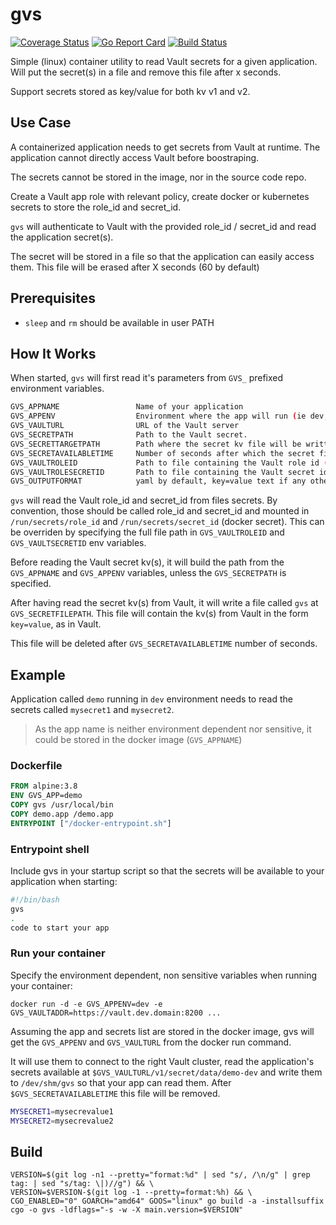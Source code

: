 # gvs

[![Coverage Status](https://coveralls.io/repos/github/mch1307/gvs/badge.svg?branch=dev)](https://coveralls.io/github/mch1307/gvs?branch=dev) [![Go Report Card](https://goreportcard.com/badge/github.com/mch1307/gvs)](https://goreportcard.com/report/github.com/mch1307/gvs) [![Build Status](https://travis-ci.org/mch1307/gvs.svg?branch=master)](https://travis-ci.org/mch1307/gvs)

Simple (linux) container utility to read Vault secrets for a given application. Will put the secret(s) in a file and remove this file after x seconds.

Support secrets stored as key/value for both kv v1 and v2.

## Use Case

A containerized application needs to get secrets from Vault at runtime. The application cannot directly access Vault before boostraping.

The secrets cannot be stored in the image, nor in the source code repo.

Create a Vault app role with relevant policy, create docker or kubernetes secrets to store the role_id and secret_id.

`gvs` will authenticate to Vault with the provided role_id / secret_id and read the application secret(s).

The secret will be stored in a file so that the application can easily access them. This file will be erased after X seconds (60 by default)

## Prerequisites

* `sleep` and `rm` should be available in user PATH

## How It Works

When started, `gvs` will first read it's parameters from `GVS_` prefixed environment variables.

```bash
GVS_APPNAME                 Name of your application
GVS_APPENV                  Environment where the app will run (ie dev, test,..)
GVS_VAULTURL                URL of the Vault server
GVS_SECRETPATH              Path to the Vault secret.
GVS_SECRETTARGETPATH        Path where the secret kv file will be written  (default /dev/shm/gvs)
GVS_SECRETAVAILABLETIME     Number of seconds after which the secret file will be destroyed
GVS_VAULTROLEID             Path to file containing the Vault role id (default run/secrets/role_id)
GVS_VAULTROLESECRETID       Path to file containing the Vault secret id (default /run/secrets/secret_id)
GVS_OUTPUTFORMAT            yaml by default, key=value text if any other value supplied
```

`gvs` will read the Vault role_id and secret_id from files secrets. By convention, those should be called role_id and secret_id and mounted in `/run/secrets/role_id` and `/run/secrets/secret_id` (docker secret). This can be overriden by specifying the full file path in `GVS_VAULTROLEID` and `GVS_VAULTSECRETID` env variables.

Before reading the Vault secret kv(s), it will build the path from the `GVS_APPNAME` and `GVS_APPENV` variables, unless the `GVS_SECRETPATH` is specified.

After having read the secret kv(s) from Vault, it will write a file called `gvs` at `GVS_SECRETFILEPATH`. This file will contain the kv(s) from Vault in the form `key=value`, as in Vault.

This file will be deleted after `GVS_SECRETAVAILABLETIME` number of seconds.

## Example

Application called `demo` running in `dev` environment needs to read the secrets called `mysecret1` and `mysecret2`.

> As the app name is neither environment dependent nor sensitive, it could be stored in the docker image (`GVS_APPNAME`)

### Dockerfile

```Dockerfile
FROM alpine:3.8
ENV GVS_APP=demo
COPY gvs /usr/local/bin
COPY demo.app /demo.app
ENTRYPOINT ["/docker-entrypoint.sh"]
```

### Entrypoint shell

Include gvs in your startup script so that the secrets will be available to your application when starting:

```bash
#!/bin/bash
gvs
.
code to start your app
```

### Run your container

Specify the environment dependent, non sensitive variables when running your container:

`docker run -d -e GVS_APPENV=dev -e GVS_VAULTADDR=https://vault.dev.domain:8200 ...`

Assuming the app and secrets list are stored in the docker image, gvs will get the `GVS_APPENV` and `GVS_VAULTURL` from the docker run command.

It will use them to connect to the right Vault cluster, read the application's secrets available at `$GVS_VAULTURL/v1/secret/data/demo-dev` and write them to `/dev/shm/gvs` so that your app can read them. After `$GVS_SECRETAVAILABLETIME` this file will be removed.

```bash
MYSECRET1=mysecrevalue1
MYSECRET2=mysecrevalue2
```

## Build

```shell
VERSION=$(git log -n1 --pretty="format:%d" | sed "s/, /\n/g" | grep tag: | sed "s/tag: \|)//g") && \
VERSION=$VERSION-$(git log -1 --pretty=format:%h) && \
CGO_ENABLED="0" GOARCH="amd64" GOOS="linux" go build -a -installsuffix cgo -o gvs -ldflags="-s -w -X main.version=$VERSION"
```
